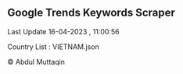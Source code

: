 

## Google Trends Keywords Scraper 
 
Last Update 16-04-2023 , 11:00:56

Country List :
VIETNAM.json



© Abdul Muttaqin 
